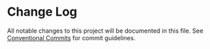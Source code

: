 # Change Log

All notable changes to this project will be documented in this file.
See [Conventional Commits](https://conventionalcommits.org) for commit guidelines.


[Unreleased]: https://github.com/jota-one/drosse-ui
